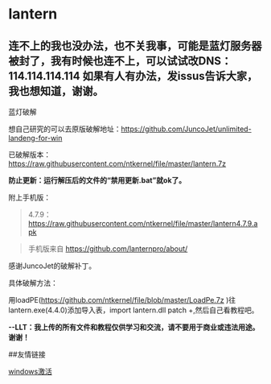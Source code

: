 # lantern
## 连不上的我也没办法，也不关我事，可能是蓝灯服务器被封了，我有时候也连不上，可以试试改DNS：114.114.114.114 如果有人有办法，发issus告诉大家，我也想知道，谢谢。
蓝灯破解

想自己研究的可以去原版破解地址：https://github.com/JuncoJet/unlimited-landeng-for-win

已破解版本：https://raw.githubusercontent.com/ntkernel/file/master/lantern.7z

**防止更新：运行解压后的文件的“禁用更新.bat”就ok了。**

附上手机版：

>4.7.9：https://raw.githubusercontent.com/ntkernel/file/master/lantern4.7.9.apk

>手机版来自 https://github.com/lanternpro/about/

感谢JuncoJet的破解补丁。

具体破解方法：

用loadPE(https://github.com/ntkernel/file/blob/master/LoadPe.7z  )往lantern.exe(4.4.0)添加导入表，import lantern.dll patch +,然后自己看教程吧。

**--LLT：我上传的所有文件和教程仅供学习和交流，请不要用于商业或违法用途。谢谢！**


##友情链接

[windows激活](https://github.com/ntkernel/windows-activate)
